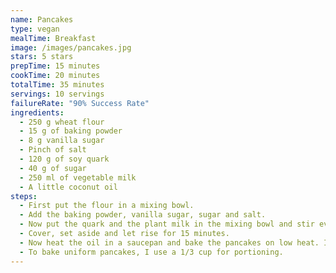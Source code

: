```yaml
---
name: Pancakes
type: vegan
mealTime: Breakfast
image: /images/pancakes.jpg
stars: 5 stars
prepTime: 15 minutes
cookTime: 20 minutes
totalTime: 35 minutes
servings: 10 servings
failureRate: "90% Success Rate"
ingredients:
  - 250 g wheat flour
  - 15 g of baking powder
  - 8 g vanilla sugar
  - Pinch of salt
  - 120 g of soy quark
  - 40 g of sugar
  - 250 ml of vegetable milk
  - A little coconut oil
steps:
  - First put the flour in a mixing bowl.
  - Add the baking powder, vanilla sugar, sugar and salt.
  - Now put the quark and the plant milk in the mixing bowl and stir everything with a hand mixer to a smooth dough.
  - Cover, set aside and let rise for 15 minutes.
  - Now heat the oil in a saucepan and bake the pancakes on low heat. If the pancakes throw bubbles and can be easily detached from the pan, then they can be turned.
  - To bake uniform pancakes, I use a 1/3 cup for portioning.
---
```

